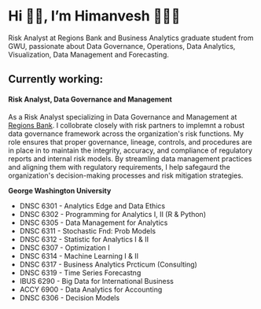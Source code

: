 # Hi 👋🏻, I’m Himanvesh 👨🏻‍💻

Risk Analyst at Regions Bank and Business Analytics graduate student from GWU, passionate about Data Governance, Operations, Data Analytics, Visualization, Data Management and Forecasting.

<h2>Currently working:</h2>
<h4>Risk Analyst, Data Governance and Management</h4>

As a Risk Analyst specializing in Data Governance and Management at [Regions Bank](https://www.regions.com).  I collobrate closely with risk partners to implemnt a robust data governance framework across the organization's risk functions. My role ensures that proper governance, lineage, controls, and procedures are in place in to maintain the integrity, accuracy, and compliance of regulatory reports and internal risk models. By streamling data management practices and aligning them with regulatory requirements, I help safegaurd the organization's decision-making processes and risk mitigation strategies.

<!-- __George Washington University__
- -->
__George Washington University__
- DNSC 6301 - Analytics Edge and Data Ethics
- DNSC 6302 - Programming for Analytics I, II (R & Python)
- DNSC 6305 - Data Management for Analytics
- DNSC 6311 - Stochastic Fnd: Prob Models
- DNSC 6312 - Statistic for Analytics I & II
- DNSC 6307 - Optimization I 
- DNSC 6314 - Machine Learning I & II
- DNSC 6317 - Business Analytics Prcticum (Consulting)
- DNSC 6319 - Time Series Forecastng 
- IBUS 6290 - Big Data for International Business
- ACCY 6900 - Data Analytics for Accounting
- DNSC 6306 - Decision Models
  
<!---
himanvesh/himanvesh is a ✨ special ✨ repository because its `README.md` (this file) appears on your GitHub profile.
You can click the Preview link to take a look at your changes.
--->

